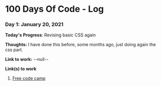 # 100 Days Of Code - Log

### Day 1: January 20, 2021 

**Today's Progress**: Revising basic CSS again

**Thoughts:** I have done this before, some months ago, just doing again the css part. 

**Link to work:** --null-- 

**Link(s) to work**
1. [Free code camp](freecodecamp.org/learn/)

